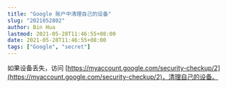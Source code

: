 ```yaml
---
title: "Google 账户中清理自己的设备"
slug: "2021052802"
author: Bin Hua
lastmod: 2021-05-28T11:46:55+08:00
date: 2021-05-28T11:46:55+08:00
tags: ["Google", "secret"]
---
```


如果设备丢失，访问 [https://myaccount.google.com/security-checkup/2](https://myaccount.google.com/security-checkup/2)，清理自己的设备。
